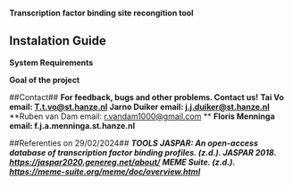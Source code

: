 **Transcription factor binding site recongition tool**


## **Instalation Guide** ##

**System Requirements**

**Goal of the project**

##Contact##
**For feedback, bugs and other problems. Contact us!**
**Tai Vo email: T.t.vo@st.hanze.nl**
**Jarno Duiker email: j.j.duiker@st.hanze.nl**
**Ruben van Dam email: r.vandam1000@gmail.com ** 
**Floris Menninga email: f.j.a.menninga.st.hanze.nl**

##Referenties on 29/02/2024##
***TOOLS***
***JASPAR: An open-access database of transcription factor binding profiles. (z.d.). JASPAR 2018. https://jaspar2020.genereg.net/about/***
***MEME Suite. (z.d.). https://meme-suite.org/meme/doc/overview.html*** 
